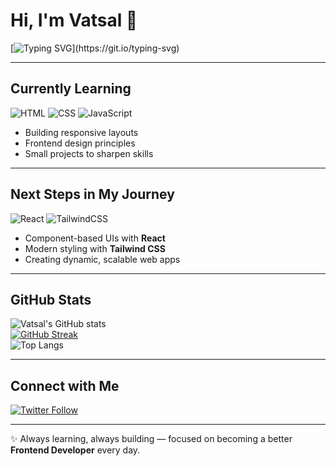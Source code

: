 # Hi, I'm Vatsal 👋  

[![Typing SVG](https://readme-typing-svg.herokuapp.com?size=26&color=00bfff&center=true&vCenter=true&width=600&lines=Frontend+Developer+in+Progress;Exploring+Modern+Web+Development;Learning+Everyday!)](https://git.io/typing-svg)

---

##  Currently Learning
![HTML](https://img.shields.io/badge/HTML-E34F26?style=for-the-badge&logo=html5&logoColor=white)
![CSS](https://img.shields.io/badge/CSS-1572B6?style=for-the-badge&logo=css3&logoColor=white)
![JavaScript](https://img.shields.io/badge/JavaScript-F7DF1E?style=for-the-badge&logo=javascript&logoColor=black)

- Building responsive layouts  
- Frontend design principles  
- Small projects to sharpen skills  

---

##  Next Steps in My Journey
![React](https://img.shields.io/badge/React-20232A?style=for-the-badge&logo=react&logoColor=61DAFB)
![TailwindCSS](https://img.shields.io/badge/Tailwind_CSS-38B2AC?style=for-the-badge&logo=tailwind-css&logoColor=white)

- Component-based UIs with **React**  
- Modern styling with **Tailwind CSS**  
- Creating dynamic, scalable web apps  

---

##  GitHub Stats
![Vatsal's GitHub stats](https://github-readme-stats.vercel.app/api?username=vatsalpanchal&show_icons=true&theme=tokyonight)  
[![GitHub Streak](https://streak-stats.demolab.com?user=vatsalpanchal&theme=radical)](https://git.io/streak-stats)  
![Top Langs](https://github-readme-stats.vercel.app/api/top-langs/?username=vatsalpanchal&layout=compact&theme=gruvbox)

---

##  Connect with Me
[![Twitter Follow](https://img.shields.io/twitter/follow/Codewithvatsal?style=for-the-badge&color=1DA1F2&logo=twitter)](https://x.com/Codewithvatsal)

---

✨ Always learning, always building — focused on becoming a better **Frontend Developer** every day.

